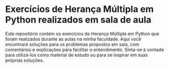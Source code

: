 # Exercícios de Herança Múltipla em Python realizados em sala de aula

Este repositório contém os exercícios de Herança Múltipla em Python que foram realizados durante as aulas na minha faculdade. Aqui você encontrará soluções para os problemas propostos em sala, com comentários e explicações para facilitar o entendimento. Sinta-se à vontade para utilizá-los como material de estudo ou para se inspirar em suas próprias soluções.
